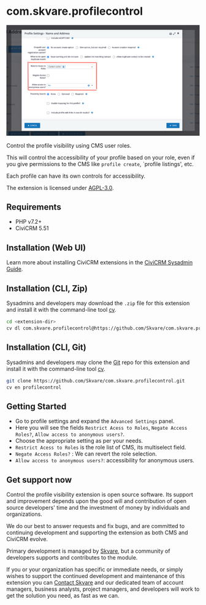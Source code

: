 # com.skvare.profilecontrol

![Screenshot](/images/profile_setting.png)

Control the profile visibility using CMS user roles.

This will control the accessibility of your profile based on your role, even if you give permissions to the CMS like `profile create`, `profile listings', etc.

Each profile can have its own controls for accessibility.

The extension is licensed under [AGPL-3.0](LICENSE.txt).

## Requirements

* PHP v7.2+
* CiviCRM 5.51

## Installation (Web UI)

Learn more about installing CiviCRM extensions in the [CiviCRM Sysadmin Guide](https://docs.civicrm.org/sysadmin/en/latest/customize/extensions/).

## Installation (CLI, Zip)

Sysadmins and developers may download the `.zip` file for this extension and
install it with the command-line tool [cv](https://github.com/civicrm/cv).

```bash
cd <extension-dir>
cv dl com.skvare.profilecontrol@https://github.com/Skvare/com.skvare.profilecontrol/archive/master.zip
```

## Installation (CLI, Git)

Sysadmins and developers may clone the [Git](https://en.wikipedia.org/wiki/Git) repo for this extension and
install it with the command-line tool [cv](https://github.com/civicrm/cv).

```bash
git clone https://github.com/Skvare/com.skvare.profilecontrol.git
cv en profilecontrol
```

## Getting Started
* Go to profile settings and expand the `Advanced Settings` panel.
* Here you will see the fields `Restrict Acess to Roles`, `Negate Access Roles?`, `Allow access to anonymous users?`.
* Choose the appropriate setting as per your needs.
* `Restrict Acess to Roles` is the role list of CMS, its multiselect field.
* `Negate Access Roles?` : We can revert the role selection.
* `Allow access to anonymous users?`: accessibility for anonymous users.


## Get support now

Control the profile visibility extension is open source software. Its support and improvement depends upon the good will and contribution of open source developers' time and the investment of money by individuals and organizations.

We do our best to answer requests and fix bugs, and are committed to continuing development and supporting the extension as both CMS and CiviCRM evolve.

Primary development is managed by [Skvare](https://skvare.com), but a community of developers supports and contributes to the module.

If you or your organization has specific or immediate needs, or simply wishes to support the continued development and maintenance of this extension you can [Contact Skvare](https://skvare.com/contact) and our dedicated team of account managers, business analysts, project managers, and developers will work to get the solution you need, as fast as we can.
